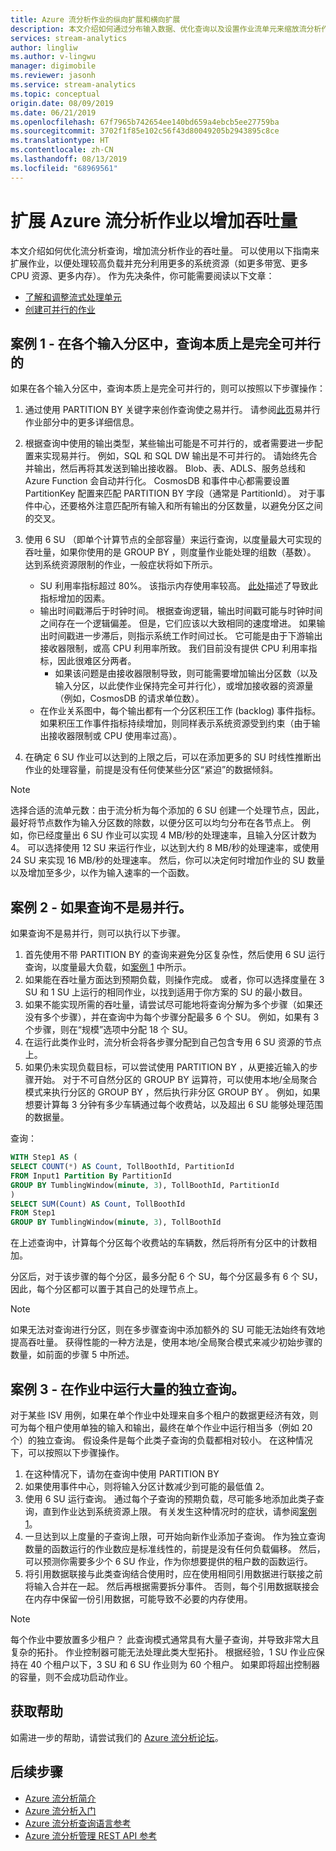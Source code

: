 ```yaml
---
title: Azure 流分析作业的纵向扩展和横向扩展
description: 本文介绍如何通过分布输入数据、优化查询以及设置作业流单元来缩放流分析作业。
services: stream-analytics
author: lingliw
ms.author: v-lingwu
manager: digimobile
ms.reviewer: jasonh
ms.service: stream-analytics
ms.topic: conceptual
origin.date: 08/09/2019
ms.date: 06/21/2019
ms.openlocfilehash: 67f7965b742654ee140bd659a4ebcb5ee27759ba
ms.sourcegitcommit: 3702f1f85e102c56f43d80049205b2943895c8ce
ms.translationtype: HT
ms.contentlocale: zh-CN
ms.lasthandoff: 08/13/2019
ms.locfileid: "68969561"
---
```

# <a name="scale-an-azure-stream-analytics-job-to-increase-throughput"></a>扩展 Azure 流分析作业以增加吞吐量
本文介绍如何优化流分析查询，增加流分析作业的吞吐量。 可以使用以下指南来扩展作业，以便处理较高负载并充分利用更多的系统资源（如更多带宽、更多 CPU 资源、更多内存）。
作为先决条件，你可能需要阅读以下文章：
-   [了解和调整流式处理单元](stream-analytics-streaming-unit-consumption.md)
-   [创建可并行的作业](stream-analytics-parallelization.md)

<a name="case-1--your-query-is-inherently-fully-parallelizable-across-input-partitions"></a>
## <a name="case-1---your-query-is-inherently-fully-parallelizable-across-input-partitions"></a>案例 1 - 在各个输入分区中，查询本质上是完全可并行的
如果在各个输入分区中，查询本质上是完全可并行的，则可以按照以下步骤操作：
1.  通过使用 PARTITION BY  关键字来创作查询使之易并行。 请参阅[此页](stream-analytics-parallelization.md)易并行作业部分中的更多详细信息。
2.  根据查询中使用的输出类型，某些输出可能是不可并行的，或者需要进一步配置来实现易并行。 例如，SQL 和 SQL DW 输出是不可并行的。 请始终先合并输出，然后再将其发送到输出接收器。 Blob、表、ADLS、服务总线和 Azure Function 会自动并行化。 CosmosDB 和事件中心都需要设置 PartitionKey 配置来匹配 PARTITION BY  字段（通常是 PartitionId）。 对于事件中心，还要格外注意匹配所有输入和所有输出的分区数量，以避免分区之间的交叉。 
    
    <!-- Not Available on PowerBI-->
    
3.  使用 6 SU  （即单个计算节点的全部容量）来运行查询，以度量最大可实现的吞吐量，如果你使用的是 GROUP BY  ，则度量作业能处理的组数（基数）。 达到系统资源限制的作业，一般症状将如下所示。
    - SU 利用率指标超过 80%。 该指示内存使用率较高。 [此处](stream-analytics-streaming-unit-consumption.md)描述了导致此指标增加的因素。 
    -   输出时间戳滞后于时钟时间。 根据查询逻辑，输出时间戳可能与时钟时间之间存在一个逻辑偏差。 但是，它们应该以大致相同的速度增进。 如果输出时间戳进一步滞后，则指示系统工作时间过长。 它可能是由于下游输出接收器限制，或高 CPU 利用率所致。 我们目前没有提供 CPU 利用率指标，因此很难区分两者。
        - 如果该问题是由接收器限制导致，则可能需要增加输出分区数（以及输入分区，以此使作业保持完全可并行化），或增加接收器的资源量（例如，CosmosDB 的请求单位数）。
    - 在作业关系图中，每个输出都有一个分区积压工作 (backlog) 事件指标。 如果积压工作事件指标持续增加，则同样表示系统资源受到约束（由于输出接收器限制或 CPU 使用率过高）。
4.  在确定 6 SU 作业可以达到的上限之后，可以在添加更多的 SU 时线性推断出作业的处理容量，前提是没有任何使某些分区“紧迫”的数据倾斜。

> [!NOTE]
> 选择合适的流单元数：由于流分析为每个添加的 6 SU 创建一个处理节点，因此，最好将节点数作为输入分区数的除数，以便分区可以均匀分布在各节点上。
> 例如，你已经度量出 6 SU 作业可以实现 4 MB/秒的处理速率，且输入分区计数为 4。 可以选择使用 12 SU 来运行作业，以达到大约 8 MB/秒的处理速率，或使用 24 SU 来实现 16 MB/秒的处理速率。 然后，你可以决定何时增加作业的 SU 数量以及增加至多少，以作为输入速率的一个函数。

## <a name="case-2---if-your-query-is-not-embarrassingly-parallel"></a>案例 2 - 如果查询不是易并行。
如果查询不是易并行，则可以执行以下步骤。
1.  首先使用不带 PARTITION BY  的查询来避免分区复杂性，然后使用 6 SU 运行查询，以度量最大负载，如[案例 1](#case-1--your-query-is-inherently-fully-parallelizable-across-input-partitions) 中所示。
2.  如果能在吞吐量方面达到预期负载，则操作完成。 或者，你可以选择度量在 3 SU 和 1 SU 上运行的相同作业，以找到适用于你方案的 SU 的最小数目。
3.  如果不能实现所需的吞吐量，请尝试尽可能地将查询分解为多个步骤（如果还没有多个步骤），并在查询中为每个步骤分配最多 6 个 SU。 例如，如果有 3 个步骤，则在“规模”选项中分配 18 个 SU。
4.  在运行此类作业时，流分析会将各步骤分配到自己包含专用 6 SU 资源的节点上。 
5.  如果仍未实现负载目标，可以尝试使用 PARTITION BY  ，从更接近输入的步骤开始。 对于不可自然分区的 GROUP BY  运算符，可以使用本地/全局聚合模式来执行分区的 GROUP BY  ，然后执行非分区 GROUP BY  。 例如，如果想要计算每 3 分钟有多少车辆通过每个收费站，以及超出 6 SU 能够处理范围的数据量。

查询：

 ```SQL
 WITH Step1 AS (
 SELECT COUNT(*) AS Count, TollBoothId, PartitionId
 FROM Input1 Partition By PartitionId
 GROUP BY TumblingWindow(minute, 3), TollBoothId, PartitionId
 )
 SELECT SUM(Count) AS Count, TollBoothId
 FROM Step1
 GROUP BY TumblingWindow(minute, 3), TollBoothId
 ```
在上述查询中，计算每个分区每个收费站的车辆数，然后将所有分区中的计数相加。

分区后，对于该步骤的每个分区，最多分配 6 个 SU，每个分区最多有 6 个 SU，因此，每个分区都可以置于其自己的处理节点上。

> [!Note]
> 如果无法对查询进行分区，则在多步骤查询中添加额外的 SU 可能无法始终有效地提高吞吐量。 获得性能的一种方法是，使用本地/全局聚合模式来减少初始步骤的数量，如前面的步骤 5 中所述。

## <a name="case-3---you-are-running-lots-of-independent-queries-in-a-job"></a>案例 3 - 在作业中运行大量的独立查询。
对于某些 ISV 用例，如果在单个作业中处理来自多个租户的数据更经济有效，则可为每个租户使用单独的输入和输出，最终在单个作业中运行相当多（例如 20 个）的独立查询。 假设条件是每个此类子查询的负载都相对较小。 在这种情况下，可以按照以下步骤操作。
1.  在这种情况下，请勿在查询中使用 PARTITION BY 
2.  如果使用事件中心，则将输入分区计数减少到可能的最低值 2。
3.  使用 6 SU 运行查询。 通过每个子查询的预期负载，尽可能多地添加此类子查询，直到作业达到系统资源上限。 有关发生这种情况时的症状，请参阅[案例 1](#case-1--your-query-is-inherently-fully-parallelizable-across-input-partitions)。
4.  一旦达到以上度量的子查询上限，可开始向新作业添加子查询。 作为独立查询数量的函数运行的作业数应是标准线性的，前提是没有任何负载偏移。 然后，可以预测你需要多少个 6 SU 作业，作为你想要提供的租户数的函数运行。
5.  将引用数据联接与此类查询结合使用时，应在使用相同引用数据进行联接之前将输入合并在一起。 然后再根据需要拆分事件。 否则，每个引用数据联接会在内存中保留一份引用数据，可能导致不必要的内存使用。

> [!Note] 
> 每个作业中要放置多少租户？
> 此查询模式通常具有大量子查询，并导致非常大且复杂的拓扑。 作业控制器可能无法处理此类大型拓扑。 根据经验，1 SU 作业应保持在 40 个租户以下，3 SU 和 6 SU 作业则为 60 个租户。 如果即将超出控制器的容量，则不会成功启动作业。

## <a name="get-help"></a>获取帮助
如需进一步的帮助，请尝试我们的 [Azure 流分析论坛](https://www.azure.cn/support/contact/)。

## <a name="next-steps"></a>后续步骤
* [Azure 流分析简介](stream-analytics-introduction.md)
* [Azure 流分析入门](stream-analytics-real-time-fraud-detection.md)
* [Azure 流分析查询语言参考](https://msdn.microsoft.com/library/azure/dn834998.aspx)
* [Azure 流分析管理 REST API 参考](https://msdn.microsoft.com/library/azure/dn835031.aspx)

<!--Image references-->

[img.stream.analytics.monitor.job]: ./media/stream-analytics-scale-jobs/StreamAnalytics.job.monitor-NewPortal.png
[img.stream.analytics.configure.scale]: ./media/stream-analytics-scale-jobs/StreamAnalytics.configure.scale.png
[img.stream.analytics.perfgraph]: ./media/stream-analytics-scale-jobs/perf.png
[img.stream.analytics.streaming.units.scale]: ./media/stream-analytics-scale-jobs/StreamAnalyticsStreamingUnitsExample.jpg
[img.stream.analytics.preview.portal.settings.scale]: ./media/stream-analytics-scale-jobs/StreamAnalyticsPreviewPortalJobSettings-NewPortal.png   

<!--Link references-->

[microsoft.support]: https://support.microsoft.com
[azure.event.hubs.developer.guide]: https://msdn.microsoft.com/library/azure/dn789972.aspx

[stream.analytics.introduction]: stream-analytics-introduction.md
[stream.analytics.get.started]: stream-analytics-real-time-fraud-detection.md
[stream.analytics.query.language.reference]: https://go.microsoft.com/fwlink/?LinkID=513299
[stream.analytics.rest.api.reference]: https://go.microsoft.com/fwlink/?LinkId=517301

<!--Update_Description: update meta properties, wording update-->

